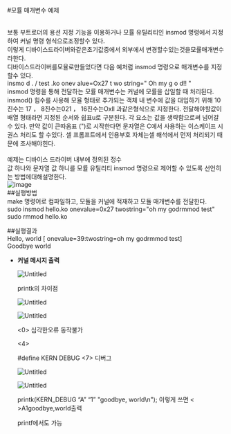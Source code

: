 #모률 매개변수 예제<br><br>

보통 부트로더의 용션 지정 기능을 이용하거나 모률 유틸리티인 insmod 명령에서 지정하여 커널 명령 형식으로조정할수 있다. <br>
이렇게 디바이스드라이버와같은초기값중에서 외부에서 변경할수있는것을모률매개변수라한다. <br>
디바이스드라이버를모율로만들었다면 다음 예처럼 insmod 명령으로 매개변수를 지정할수 있다.<br>
  insmo d   . / test .ko  onev alue=Ox27  t wo string=" Oh  my   g o d!! "<br>
insmod 명령을 통해 전달하는 모률 매개변수는 커널에 모률을 삽일할 때 처리된다.<br>
insmod() 힘수를 사용해 모율 형태로 추가되는 객체 내 변수에 값을 대입하기 위해 10진수는 17 ，  8진수는021 ，   16진수는Oxll 과같은형식으로 지정한다. 전달해야할값이 배열 형태라면 지정된 순서와 쉽표u로 구분된다. 각 요소는 값을 생략함으로써 넘어갈 수 있다. 만약
값이 큰따옴표 (")로 시작한다면 문자열은 C에서 사용하는 이스케이프 시권스 처리도 할 수있다. 셀 프롬프트에서 인용부호 자체는셀 해석에서 먼저 처리되기 때문에 조사해야힌다.<br><br>
예제는 디바이스 드라이버 내부에 정의된 정수<br>
값 하나와 문자열 값 하니를 모률 유틸리티 insmod 명령으로 제어할 수 있도록 선언히는 방법에대해설명한다.<br>
![image](https://github.com/rltpwns95/Linux_ubuntu_udoo/assets/124419697/466b6d9f-3304-4540-b7b2-29a9a66ef5a9)<br>
##실행방법<br>
make 명령어로 컴파일하고, 모듈을 커널에 적재하고 모듈 매개변수를 전달한다.<br>
sudo insmod hello.ko onevalue=0x27 twostring=\"oh my godrmmod test\"<br>
sudo rmmod hello.ko<br>

##실행결과<br>
Hello, world [ onevalue=39:twostring=oh my godrmmod test]<br>
Goodbye world<br>

- **커널 메시지 출력**
    
    ![Untitled](https://github.com/rltpwns95/Linux_ubuntu_udoo/assets/124419697/f9b87716-cf1b-40ea-ad58-8c5a061a4205)
    
    printk의 차이점
    
    ![Untitled](https://github.com/rltpwns95/Linux_ubuntu_udoo/assets/124419697/bcd7704d-29fc-4756-9302-925fa1357597)
    
    ![Untitled](https://github.com/rltpwns95/Linux_ubuntu_udoo/assets/124419697/230c397f-f110-4c3a-bd00-a952f80b2141)
    
    <0> 심각한오류 동작불가
    
    <4>
    
    #define KERN DEBUG <7> 디버그
    
    ![Untitled](https://github.com/rltpwns95/Linux_ubuntu_udoo/assets/124419697/213d030b-8033-4e63-9b9a-b61893e56a67)
    
    ![Untitled](https://github.com/rltpwns95/Linux_ubuntu_udoo/assets/124419697/3b6cfcef-fda8-4f44-893e-e24f925cfcd9)
    
    printk(KERN_DEBUG “A” “1” "goodbye, world\n"); 이렇게 쓰면 < >A1goodbye,world출력
    
    printf에서도 가능
